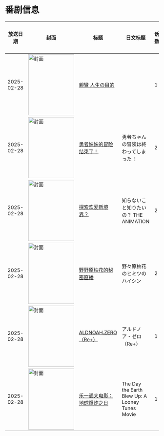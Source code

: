 # 番剧信息

|放送日期|封面|标题|日文标题|话数|评分|评分人数|
|---|---|---|---|---|---|---|
|2025-02-28|<img src="https://lain.bgm.tv/pic/cover/c/3c/f5/511571_kO1k1.jpg" alt="封面" style="width:150px;height:200px;object-fit:cover;">|[親鸞 人生の目的](https://bangumi.tv/subject/511571)||1|||
|2025-02-28|<img src="https://bangumi.tv/img/no_icon_subject.png" alt="封面" style="width:150px;height:200px;object-fit:cover;">|[勇者妹妹的冒险结束了！](https://bangumi.tv/subject/525143)|勇者ちゃんの冒険は終わってしまった！|2|||
|2025-02-28|<img src="https://bangumi.tv/img/no_icon_subject.png" alt="封面" style="width:150px;height:200px;object-fit:cover;">|[探索欢爱新境界？](https://bangumi.tv/subject/525599)|知らないこと知りたいの？ THE ANIMATION|2|||
|2025-02-28|<img src="https://bangumi.tv/img/no_icon_subject.png" alt="封面" style="width:150px;height:200px;object-fit:cover;">|[野野原柚花的秘密直播](https://bangumi.tv/subject/528310)|野々原柚花のヒミツのハイシン|2|||
|2025-02-28|<img src="https://lain.bgm.tv/pic/cover/c/a2/19/533327_F56j8.jpg" alt="封面" style="width:150px;height:200px;object-fit:cover;">|[ALDNOAH.ZERO（Re+）](https://bangumi.tv/subject/533327)|アルドノア・ゼロ（Re+）|1|||
|2025-02-28|<img src="https://lain.bgm.tv/pic/cover/c/7b/5f/535895_kUdO3.jpg" alt="封面" style="width:150px;height:200px;object-fit:cover;">|[乐一通大电影：地球爆炸之日](https://bangumi.tv/subject/535895)|The Day the Earth Blew Up: A Looney Tunes Movie|1|||

